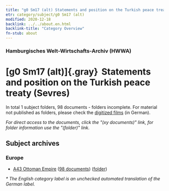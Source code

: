 ```yaml
---
title: "g0 Sm17 (alt) Statements and position on the Turkish peace treaty (Sevres)"
etr: category/subject/g0 Sm17 (alt)
modified: 2020-12-18
backlink: ../../about.en.html
backlink-title: "Category Overview"
fn-stub: about
---
```


### Hamburgisches Welt-Wirtschafts-Archiv (HWWA)
# [g0 Sm17 (alt)]{.gray}&#8201; Statements and position on the Turkish peace treaty (Sevres)&#160; 





In total 1 subject folders, 98 documents - folders incomplete.
For material not published as folders, please check the [digitized films](/film/h1_sh) (in German).

_For direct access to the documents, click the "(xy documents)" link, for folder information use the "(folder)" link._

## Subject archives



### Europe

- [A43 Ottoman Empire](../../../geo/about.en.html#A43) (<a href="https://dfg-viewer.de/show/?tx_dlf[id]=https://pm20.zbw.eu/mets/sh/1410xx/141034/1445xx/144591/public.mets.en.xml" target="_blank">98 documents</a>) ([folder](http://purl.org/pressemappe20/folder/sh/141034,144591))


_* The English category label is an unchecked automated translation of the German label._

